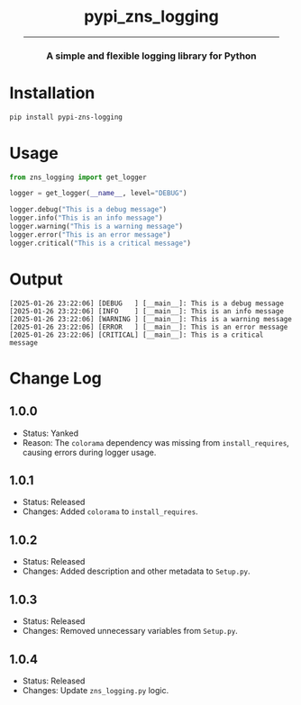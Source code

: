 <h1 style="text-align: center">pypi_zns_logging</h1>

<hr style="width: 90%; margin: auto">

<h3 style="text-align: center">A simple and flexible logging library for Python</h3>

# Installation

```bash
pip install pypi-zns-logging
```

# Usage

```python
from zns_logging import get_logger

logger = get_logger(__name__, level="DEBUG")

logger.debug("This is a debug message")
logger.info("This is an info message")
logger.warning("This is a warning message")
logger.error("This is an error message")
logger.critical("This is a critical message")
```

# Output

```
[2025-01-26 23:22:06] [DEBUG   ] [__main__]: This is a debug message
[2025-01-26 23:22:06] [INFO    ] [__main__]: This is an info message
[2025-01-26 23:22:06] [WARNING ] [__main__]: This is a warning message
[2025-01-26 23:22:06] [ERROR   ] [__main__]: This is an error message
[2025-01-26 23:22:06] [CRITICAL] [__main__]: This is a critical message
```

# Change Log

## 1.0.0
- Status: Yanked
- Reason: The `colorama` dependency was missing from `install_requires`, causing errors during logger usage.

## 1.0.1
- Status: Released
- Changes: Added `colorama` to `install_requires`.

## 1.0.2
- Status: Released
- Changes: Added description and other metadata to `Setup.py`.

## 1.0.3
- Status: Released
- Changes: Removed unnecessary variables from `Setup.py`.

## 1.0.4
- Status: Released
- Changes: Update `zns_logging.py` logic.